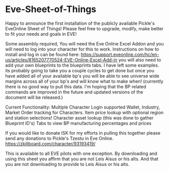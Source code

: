 # Eve-Sheet-of-Things
Happy to announce the first installation of the publicly available Pickle's EveOnline Sheet of Things!
Please feel free to upgrade, modify, make better to fit your needs and goals in EVE!

Some assembly required, You will need the Eve Online Excel Addon and you will need to log into your character for this to work. Instructions on how to install and log in can be found here: https://support.eveonline.com/hc/en-us/articles/8165207770524-EVE-Online-Excel-Add-in
you will also need to add your own blueprints to the blueprints tabs. I have left some examples. its probably going to take you a couple cycles to get done but once you have added all of your available bp's you will be able to see universe wide margins across all of your bp's and will know what to make when! (currently there is no good way to pull this data. I'm hoping that the BP related commands are improved in the future and updated versions of the document will be released.)

Current Functionality:
Multiple Character Login supported
Wallet, Industry, Market Order tracking for Characters.
Item price lookup with optional region and station selections!
Character asset lookup (this was done to gather Blueprint ID's) 
Tabs to view BP manufacturing percentages and prices

If you would like to donate ISK for my efforts in pulling this together please send any donations to Pickle's Tzestu in Eve Online. https://zkillboard.com/character/93193419/

This is available to all EVE pilots with one exception. 
By downloading and using this sheet you affirm that you are not Leis Aisus or his alts. And that you are not downloading to provide to Leis Aisus or his alts.
